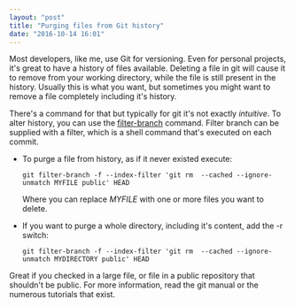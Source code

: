 ```yaml
---
layout: "post"
title: "Purging files from Git history"
date: "2016-10-14 16:01"
---
```

Most developers, like me, use Git for versioning. Even for personal projects, it's great to have a history of files available. Deleting a file in git will cause it to remove from your working directory, while the file is still present in the history. Usually this is what you want, but sometimes you might want to remove a file completely including it's history.

There's a command for that but typically for git it's not exactly _intuitive_. To alter history, you can use the [filter-branch](https://git-scm.com/docs/git-filter-branch) command. Filter branch can be supplied with a filter, which is a shell command that's executed on each commit.
- To purge a file from history, as if it never existed execute:

  `git filter-branch -f --index-filter 'git rm  --cached --ignore-unmatch MYFILE public' HEAD`

  Where you can replace _MYFILE_ with one or more files you want to delete.
- If you want to purge a whole directory, including it's content, add the -r switch:

  `git filter-branch -f --index-filter 'git rm  --cached --ignore-unmatch MYDIRECTORY public' HEAD`

Great if you checked in a large file, or file in a public repository that shouldn't be public. For more information, read the git manual or the numerous tutorials that exist.
